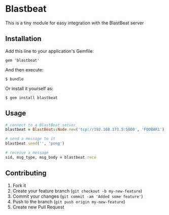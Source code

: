 # Blastbeat

This is a tiny module for easy integration with the BlastBeat server

## Installation

Add this line to your application's Gemfile:

    gem 'blastbeat'

And then execute:

    $ bundle

Or install it yourself as:

    $ gem install blastbeat

## Usage

```ruby
# connect to a BlastBeat server
blastbeat = BlastBeat::Node.new('tcp://192.168.173.5:5000', 'FOOBAR1')

# send a message to it
blastbeat.send('', 'pong')

# receive a message
sid, msg_type, msg_body = blastbeat.recv
```

## Contributing

1. Fork it
2. Create your feature branch (`git checkout -b my-new-feature`)
3. Commit your changes (`git commit -am 'Added some feature'`)
4. Push to the branch (`git push origin my-new-feature`)
5. Create new Pull Request
